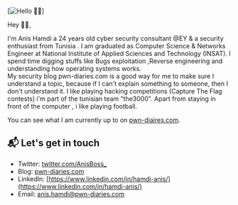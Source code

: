 [![Hello 👋🏻](https://i.ibb.co/t2NtDP7/Anis-Hamdi-Cover.png)]

Hey 👋🏻,

I'm Anis Hamdi a 24 years old cyber security consultant @EY & a security enthusiast from Tunisia .  I am graduated as Computer Science & Networks Engineer at National Institute of Applied Sciences and Technology (INSAT). I spend time digging stuffs  like  Bugs exploitation ,Reverse engineering and  understanding how operating systems  works.  
My security blog pwn-diaries.com is a good way for me to make sure I understand a topic, because if I can't explain something to someone, then I don't understand it.
I like playing hacking competitions (Capture The Flag contests) i'm part of the tunisian team "the3000". Apart from staying in front of the computer , i like playing football.  

You can see what I am currently up to on [pwn-diaires.com](pwn-diaires.com).

## 📬 Let's get in touch

- Twitter: [twitter.com/AnisBoss_](twitter.com/AnisBoss_)
- Blog: [pwn-diaries.com](pwn-diaries.com)
- LinkedIn: [https://www.linkedin.com/in/hamdi-anis/](https://www.linkedin.com/in/hamdi-anis/)
- Email: anis.hamdi@pwn-diaries.com
